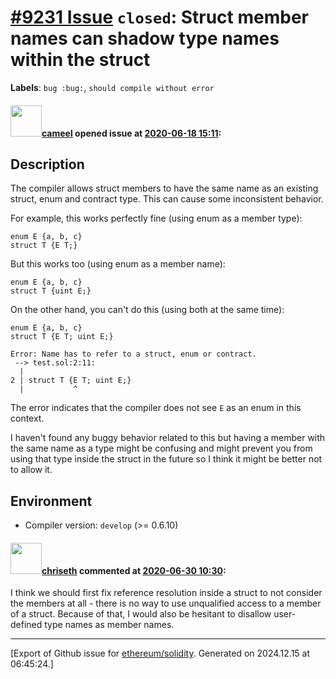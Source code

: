 # [\#9231 Issue](https://github.com/ethereum/solidity/issues/9231) `closed`: Struct member names can shadow type names within the struct
**Labels**: `bug :bug:`, `should compile without error`


#### <img src="https://avatars.githubusercontent.com/u/137030?v=4" width="50">[cameel](https://github.com/cameel) opened issue at [2020-06-18 15:11](https://github.com/ethereum/solidity/issues/9231):

##  Description
The compiler allows struct members to have the same name as an existing struct, enum and contract type. This can cause some inconsistent behavior.

For example, this works perfectly fine (using enum as a member type):
```solidity
enum E {a, b, c}
struct T {E T;}
```

But this works too (using enum as a member name):
```solidity
enum E {a, b, c}
struct T {uint E;}
```

On the other hand, you can't do this (using both at the same time):
```solidity
enum E {a, b, c}
struct T {E T; uint E;}
```
```
Error: Name has to refer to a struct, enum or contract.
 --> test.sol:2:11:
  |
2 | struct T {E T; uint E;}
  |           ^
```
The error indicates that the compiler does not see `E` as an enum in this context.

I haven't found any buggy behavior related to this but having a member with the same name as a type might be confusing and might prevent you from using that type inside the struct in the future so I think it might be better not to allow it.

## Environment
- Compiler version: `develop` (>= 0.6.10)

#### <img src="https://avatars.githubusercontent.com/u/9073706?v=4" width="50">[chriseth](https://github.com/chriseth) commented at [2020-06-30 10:30](https://github.com/ethereum/solidity/issues/9231#issuecomment-651708389):

I think we should first fix reference resolution inside a struct to not consider the members at all - there is no way to use unqualified access to a member of a struct. Because of that, I would also be hesitant to disallow user-defined type names as member names.


-------------------------------------------------------------------------------



[Export of Github issue for [ethereum/solidity](https://github.com/ethereum/solidity). Generated on 2024.12.15 at 06:45:24.]
